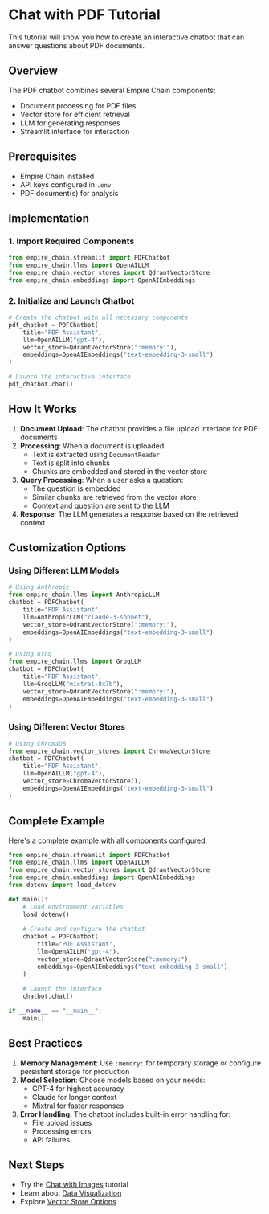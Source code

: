 # Chat with PDF Tutorial

This tutorial will show you how to create an interactive chatbot that can answer questions about PDF documents.

## Overview

The PDF chatbot combines several Empire Chain components:
- Document processing for PDF files
- Vector store for efficient retrieval
- LLM for generating responses
- Streamlit interface for interaction

## Prerequisites

- Empire Chain installed
- API keys configured in `.env`
- PDF document(s) for analysis

## Implementation

### 1. Import Required Components

```python
from empire_chain.streamlit import PDFChatbot
from empire_chain.llms import OpenAILLM
from empire_chain.vector_stores import QdrantVectorStore
from empire_chain.embeddings import OpenAIEmbeddings
```

### 2. Initialize and Launch Chatbot

```python
# Create the chatbot with all necessary components
pdf_chatbot = PDFChatbot(
    title="PDF Assistant",
    llm=OpenAILLM("gpt-4"),
    vector_store=QdrantVectorStore(":memory:"),
    embeddings=OpenAIEmbeddings("text-embedding-3-small")
)

# Launch the interactive interface
pdf_chatbot.chat()
```

## How It Works

1. **Document Upload**: The chatbot provides a file upload interface for PDF documents
2. **Processing**: When a document is uploaded:
   - Text is extracted using `DocumentReader`
   - Text is split into chunks
   - Chunks are embedded and stored in the vector store
3. **Query Processing**: When a user asks a question:
   - The question is embedded
   - Similar chunks are retrieved from the vector store
   - Context and question are sent to the LLM
4. **Response**: The LLM generates a response based on the retrieved context

## Customization Options

### Using Different LLM Models

```python
# Using Anthropic
from empire_chain.llms import AnthropicLLM
chatbot = PDFChatbot(
    title="PDF Assistant",
    llm=AnthropicLLM("claude-3-sonnet"),
    vector_store=QdrantVectorStore(":memory:"),
    embeddings=OpenAIEmbeddings("text-embedding-3-small")
)

# Using Groq
from empire_chain.llms import GroqLLM
chatbot = PDFChatbot(
    title="PDF Assistant",
    llm=GroqLLM("mixtral-8x7b"),
    vector_store=QdrantVectorStore(":memory:"),
    embeddings=OpenAIEmbeddings("text-embedding-3-small")
)
```

### Using Different Vector Stores

```python
# Using ChromaDB
from empire_chain.vector_stores import ChromaVectorStore
chatbot = PDFChatbot(
    title="PDF Assistant",
    llm=OpenAILLM("gpt-4"),
    vector_store=ChromaVectorStore(),
    embeddings=OpenAIEmbeddings("text-embedding-3-small")
)
```

## Complete Example

Here's a complete example with all components configured:

```python
from empire_chain.streamlit import PDFChatbot
from empire_chain.llms import OpenAILLM
from empire_chain.vector_stores import QdrantVectorStore
from empire_chain.embeddings import OpenAIEmbeddings
from dotenv import load_dotenv

def main():
    # Load environment variables
    load_dotenv()
    
    # Create and configure the chatbot
    chatbot = PDFChatbot(
        title="PDF Assistant",
        llm=OpenAILLM("gpt-4"),
        vector_store=QdrantVectorStore(":memory:"),
        embeddings=OpenAIEmbeddings("text-embedding-3-small")
    )
    
    # Launch the interface
    chatbot.chat()

if __name__ == "__main__":
    main()
```

## Best Practices

1. **Memory Management**: Use `:memory:` for temporary storage or configure persistent storage for production
2. **Model Selection**: Choose models based on your needs:
   - GPT-4 for highest accuracy
   - Claude for longer context
   - Mixtral for faster responses
3. **Error Handling**: The chatbot includes built-in error handling for:
   - File upload issues
   - Processing errors
   - API failures

## Next Steps

- Try the [Chat with Images](../components/chatbots.md) tutorial
- Learn about [Data Visualization](../user-guide/visualization.md)
- Explore [Vector Store Options](../components/vector_stores.md) 